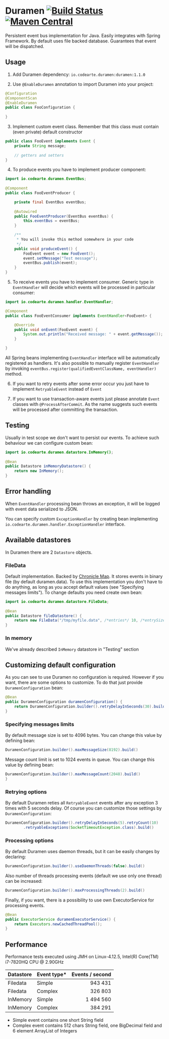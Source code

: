 # Duramen [![Build Status](https://travis-ci.org/Devskiller/duramen.svg?branch=master)](https://travis-ci.org/Devskiller/duramen) [![Maven Central](https://maven-badges.herokuapp.com/maven-central/io.codearte.duramen/duramen/badge.svg)](https://maven-badges.herokuapp.com/maven-central/io.codearte.duramen/duramen)

Persistent event bus implementation for Java. Easily integrates with Spring Framework. By default uses file backed database. Guarantees that event will be dispatched.

## Usage

1) Add Duramen dependency:
  `io.codearte.duramen:duramen:1.1.0`

2) Use ```@EnableDuramen``` annotation to import Duramen into your project:
```java
@Configuration
@ComponentScan
@EnableDuramen
public class FooConfiguration {
 
}
```

3) Implement custom event class. Remember that this class must contain (even private) default constructor
```java
public class FooEvent implements Event {
	private String message;
 
	// getters and setters
}
```

4) To produce events you have to implement producer component:
```java
import io.codearte.duramen.EventBus;
 
@Component
public class FooEventProducer {

	private final EventBus eventBus;
  
	@Autowired
	public FooEventProducer(EventBus eventBus) {
		this.eventBus = eventBus;
	}

	/** 
	 * You will invoke this method somewhere in your code
	 */
	public void produceEvent() {
		FooEvent event = new FooEvent();
		event.setMessage("Test message");
		eventBus.publish(event);
	}
}
```

5) To receive events you have to implement consumer. Generic type in ```EventHandler``` will decide which events will be processed in particular consumer:
```java
import io.codearte.duramen.handler.EventHandler;

@Component
public class FooEventConsumer implements EventHandler<FooEvent> {

	@Override
	public void onEvent(FooEvent event) {
		System.out.println("Received message: " + event.getMessage());
	}

}
```

All Spring beans implementing ```EventHandler``` interface will be automatically registered as handlers. It's also possible to manually register ```EventHandler``` by invoking ```eventBus.register(qualifiedEventClassName, eventHandler)``` method.

6) If you want to retry events after some error occur you just have to implement ```RetryableEvent``` instead of ```Event```

7) If you want to use transaction-aware events just please annotate ```Event``` classes with `@ProcessAfterCommit`. As the name suggests such events will be processed after committing the transaction.

## Testing

Usually in test scope we don't want to persist our events. To achieve such behaviour we can configure custom bean:
```java
import io.codearte.duramen.datastore.InMemory();
 
@Bean
public Datastore inMemoryDatastore() {
	return new InMemory();
}
```

## Error handling

When ```EventHandler``` processing bean throws an exception, it will be logged with event data serialized to JSON.

You can specify custom ```ExceptionHandler``` by creating bean implementing ```io.codearte.duramen.handler.ExceptionHandler``` interface.

## Available datastores

In Duramen there are 2 ```Datastore``` objects.

### FileData

Default implementation. Backed by [Chronicle Map](https://github.com/OpenHFT/Chronicle-Map). It stores events in binary file (by default duramen.data).
To use this implementation you don't have to do anything, as long as you accept default values (see "Specifying messages limits").
To change defaults you need create own bean:

```java
import io.codearte.duramen.datastore.FileData;
 
@Bean
public Datastore fileDatastore() {
	return new FileData("/tmp/myfile.data", /*entries*/ 10, /*entrySize*/ 8192);
}
```

### In memory

We've already described ```InMemory``` datastore in "Testing" section

## Customizing default configuration

As you can see to use Duramen no configuration is required. However if you want, there are some options to customize.
To do that just provide ```DuramenConfiguration``` bean:

```java
@Bean
public DuramenConfiguration duramenConfiguration() {
	return DuramenConfiguration.builder().retryDelayInSeconds(30).build()
}
```

### Specifying messages limits

By default message size is set to 4096 bytes. You can change this value by defining bean:

```java
DuramenConfiguration.builder().maxMessageSize(8192).build()
```

Message count limit is set to 1024 events in queue. You can change this value by defining bean:

```java
DuramenConfiguration.builder().maxMessageCount(2048).build()
}
```

### Retrying options

By default Duramen reties all ```RetryableEvent``` events after any exception 3 times with 5 seconds delay. Of course you can customize
those settings by ```DuramenConfiguration```:

```java
DuramenConfiguration.builder().retryDelayInSeconds(5).retryCount(10)
		.retryableExceptions(SocketTimeoutException.class).build()
```

### Processing options

By default Duramen uses daemon threads, but it can be easily changes by declaring:

```java
DuramenConfiguration.builder().useDaemonThreads(false).build()
```

Also number of threads processing events (default we use only one thread) can be increased:

```java
DuramenConfiguration.builder().maxProcessingThreads(2).build()
```

Finally, if you want, there is a possibility to use own ExecutorService for processing events.
```java
@Bean
public ExecutorService duramenExecutorService() {
	return Executors.newCachedThreadPool();
}
```

## Performance

Performance tests executed using JMH on Linux-4.12.5, Intel(R) Core(TM) i7-7820HQ CPU @ 2.90GHz

| Datastore | Event type* | Events / second |
| --------- |-------------| ---------------:|
| Filedata  | Simple      |         943 431 |
| Filedata  | Complex     |         326 803 |
| InMemory  | Simple      |       1 494 560 |
| InMemory  | Complex     |         384 291 |

- Simple event contains one short String field
- Complex event contains 512 chars String field, one BigDecimal field and 6 element ArrayList of Integers
